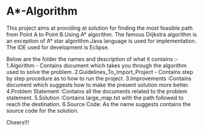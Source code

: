 # A*-Algorithm

This project aims at providing at solution for finding the most feasible path from Point A to Point B.Using A* algorithm.
The famous Diijkstra algorithm is an exception of A* star algorithm.Java language is used for implementation.
The IDE used for development is Eclipse.

Below are the folder the names and description of what it contains :-
1.Algorithm - Contains document which takes you through the algorithm used to solve the problem.
2.Guidelines_To_Import_Project - Contains step by step procedure as to how to run the project.
3.Improvements :Contains document which suggests how to make the present solution more better.
4.Problem Statement :Contains all the documents related to the problem statement.
5.Solution :Contains large_map.txt with the path followed to reach the destination.
6.Source Code: As the name suggests contains the source code for the solution.

Cheers!!!


